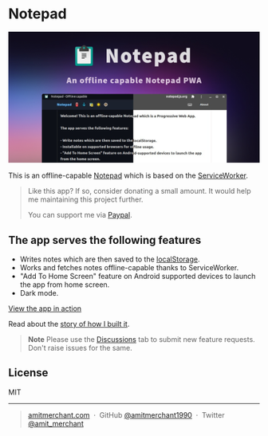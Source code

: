 Notepad
========

![Notepad Cover Image](/art/cover.png)

This is an offline-capable [Notepad](https://notepad.js.org/) which is based on the [ServiceWorker](https://developer.mozilla.org/en-US/docs/Web/API/Service_Worker_API).

> Like this app? If so, consider donating a small amount. It would help me maintaining this project further.
>
> You can support me via [Paypal](https://paypal.me/AmitMerchant).

## The app serves the following features

  - Writes notes which are then saved to the [localStorage](https://developer.mozilla.org/en/docs/Web/API/Window/localStorage).
  - Works and fetches notes offline-capable thanks to ServiceWorker.
  - "Add To Home Screen" feature on Android supported devices to launch the app from home screen.
  - Dark mode.

[View the app in action](https://twitter.com/amit_merchant/status/756876111959601152)

Read about the [story of how I built it](https://www.amitmerchant.com/Building-Simple-Offline-Notepad-Using-Service-Worker/).

> **Note**
> Please use the [Discussions](https://github.com/amitmerchant1990/notepad/discussions) tab to submit new feature requests. Don't raise issues for the same.

## License

MIT

---

> [amitmerchant.com](https://www.amitmerchant.com) &nbsp;&middot;&nbsp;
> GitHub [@amitmerchant1990](https://github.com/amitmerchant1990) &nbsp;&middot;&nbsp;
> Twitter [@amit_merchant](https://twitter.com/amit_merchant)
